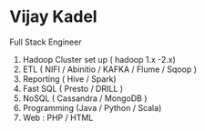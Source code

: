 # Vijay Kadel

Full Stack Engineer 

1. Hadoop Cluster set up ( hadoop 1.x -2.x)
2. ETL ( NIFI / Abinitio / KAFKA / Flume / Sqoop )
3. Reporting ( Hive / Spark)
4. Fast SQL ( Presto / DRILL )
5. NoSQL ( Cassandra / MongoDB )
6. Programming (Java / Python / Scala)
7. Web : PHP / HTML
